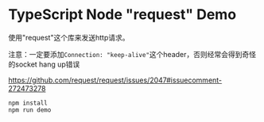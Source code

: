 TypeScript Node "request" Demo
===========================

使用"request"这个库来发送http请求。

注意：一定要添加`Connection: "keep-alive"`这个header，否则经常会得到奇怪的socket hang up错误

https://github.com/request/request/issues/2047#issuecomment-272473278

```
npm install
npm run demo
```
